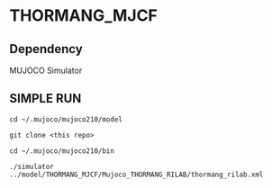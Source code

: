 # THORMANG_MJCF

## Dependency

MUJOCO Simulator

## SIMPLE RUN

```cd ~/.mujoco/mujoco210/model```


```git clone <this repo>```


```cd ~/.mujoco/mujoco210/bin```


```./simulator ../model/THORMANG_MJCF/Mujoco_THORMANG_RILAB/thormang_rilab.xml```
